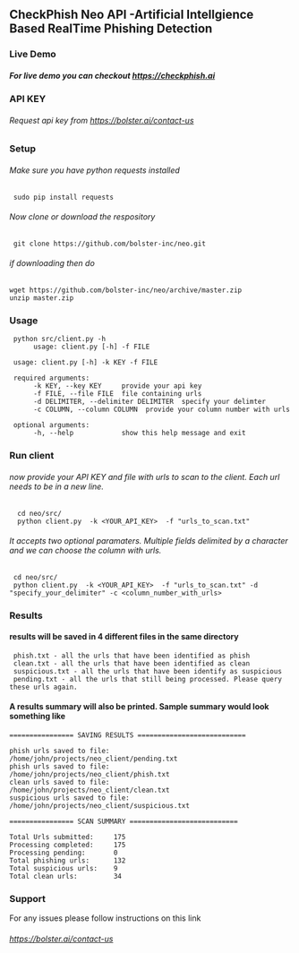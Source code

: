 ## CheckPhish Neo API -Artificial Intellgience Based RealTime Phishing Detection

### Live Demo

##### For live demo you can checkout https://checkphish.ai

### API KEY

###### Request api key from https://bolster.ai/contact-us

### Setup

###### Make sure you have python requests installed

     sudo pip install requests

###### Now clone or download the respository

     git clone https://github.com/bolster-inc/neo.git

###### if downloading then do

    wget https://github.com/bolster-inc/neo/archive/master.zip
    unzip master.zip

### Usage

     python src/client.py -h
          usage: client.py [-h] -f FILE

     usage: client.py [-h] -k KEY -f FILE

     required arguments:
          -k KEY, --key KEY     provide your api key
          -f FILE, --file FILE  file containing urls
          -d DELIMITER, --delimiter DELIMITER  specify your delimter
          -c COLUMN, --column COLUMN  provide your column number with urls

     optional arguments:
          -h, --help            show this help message and exit

### Run client

###### now provide your API KEY and file with urls to scan to the client. Each url needs to be in a new line.

      cd neo/src/
      python client.py  -k <YOUR_API_KEY>  -f "urls_to_scan.txt"

###### It accepts two optional paramaters. Multiple fields delimited by a character and we can choose the column with urls.

     cd neo/src/
     python client.py  -k <YOUR_API_KEY>  -f "urls_to_scan.txt" -d "specify_your_delimiter" -c <column_number_with_urls>

### Results

#### results will be saved in 4 different files in the same directory

     phish.txt - all the urls that have been identified as phish
     clean.txt - all the urls that have been identified as clean
     suspicious.txt - all the urls that have been identify as suspicious
     pending.txt - all the urls that still being processed. Please query these urls again.

#### A results summary will also be printed. Sample summary would look something like

    ================ SAVING RESULTS ===========================

    phish urls saved to file:       /home/john/projects/neo_client/pending.txt
    phish urls saved to file:       /home/john/projects/neo_client/phish.txt
    clean urls saved to file:       /home/john/projects/neo_client/clean.txt
    suspicious urls saved to file:  /home/john/projects/neo_client/suspicious.txt

    ================ SCAN SUMMARY ===========================

    Total Urls submitted:     175
    Processing completed:     175
    Processing pending:       0
    Total phishing urls:      132
    Total suspicious urls:    9
    Total clean urls:         34

### Support

For any issues please follow instructions on this link

###### https://bolster.ai/contact-us
